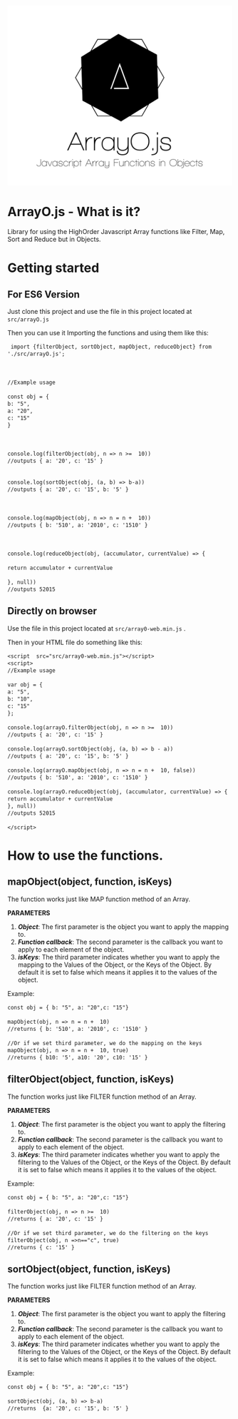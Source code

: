 
![enter image description here](https://raw.githubusercontent.com/bonillas/arrayO/master/logo/ArrayO.png)

# ArrayO.js - What is it?

 Library for using the HighOrder Javascript Array functions  like Filter, Map, Sort  and Reduce but in Objects.

# Getting started

## For ES6 Version
Just clone this project and use the file in this project located at `src/arrayO.js`

Then you can use it Importing the functions and using them like this:

     import {filterObject, sortObject, mapObject, reduceObject} from  './src/arrayO.js';
    
      
    
    //Example usage
    
    const obj = {
    b: "5",
    a: "20",
    c: "15"
    }
    
      
    
    console.log(filterObject(obj, n => n >=  10))
    //outputs { a: '20', c: '15' }
      
    
    console.log(sortObject(obj, (a, b) => b-a))
    //outputs { a: '20', c: '15', b: '5' }
    
      
    
    console.log(mapObject(obj, n => n = n +  10))
    //outputs { b: '510', a: '2010', c: '1510' }
    
      
    
    console.log(reduceObject(obj, (accumulator, currentValue) => {
    
    return accumulator + currentValue
    
    }, null))
    //outputs 52015

## Directly on browser

Use the file in this project located at `src/array0-web.min.js` .

Then in your HTML file do something like this:

    <script  src="src/array0-web.min.js"></script>
    <script>
    //Example usage
    
    var obj = {
    a: "5",
    b: "10",
    c: "15"
    };
    
    console.log(arrayO.filterObject(obj, n => n >=  10))
    //outputs { a: '20', c: '15' }
    
    console.log(arrayO.sortObject(obj, (a, b) => b - a))
    //outputs { a: '20', c: '15', b: '5' }
  
    console.log(arrayO.mapObject(obj, n => n = n +  10, false))    
    //outputs { b: '510', a: '2010', c: '1510' }
    
    console.log(arrayO.reduceObject(obj, (accumulator, currentValue) => {
    return accumulator + currentValue
    }, null))
    //outputs 52015
    
    </script>

# How to use the functions.
## mapObject(object, function, isKeys)
The function works just like MAP function method of an Array.

**PARAMETERS**

1) ***Object***: The first parameter is the object you want to apply the mapping to.
2) ***Function callback***: The second parameter is the callback you want to apply to each element of the object.
2) ***isKeys***: The third parameter indicates whether you want to apply the mapping to the Values of the Object, or the Keys of the Object. By default it is set to false which means it applies it to the values of the object.

Example:

    const obj = { b: "5", a: "20",c: "15"}
    
    mapObject(obj, n => n = n +  10)
    //returns { b: '510', a: '2010', c: '1510' }

    //Or if we set third parameter, we do the mapping on the keys
    mapObject(obj, n => n = n +  10, true)
    //returns { b10: '5', a10: '20', c10: '15' }


## filterObject(object, function, isKeys)
The function works just like FILTER function method of an Array.

**PARAMETERS**

1) ***Object***: The first parameter is the object you want to apply the filtering to.
2) ***Function callback***: The second parameter is the callback you want to apply to each element of the object.
2) ***isKeys***: The third parameter indicates whether you want to apply the filtering to the Values of the Object, or the Keys of the Object. By default it is set to false which means it applies it to the values of the object.

Example:

    const obj = { b: "5", a: "20",c: "15"}
    
    filterObject(obj, n => n >=  10)
    //returns { a: '20', c: '15' }

    //Or if we set third parameter, we do the filtering on the keys
    filterObject(obj, n =>n=="c", true)
    //returns { c: '15' }


## sortObject(object, function, isKeys)
The function works just like FILTER function method of an Array.

**PARAMETERS**

1) ***Object***: The first parameter is the object you want to apply the filtering to.
2) ***Function callback***: The second parameter is the callback you want to apply to each element of the object.
2) ***isKeys***: The third parameter indicates whether you want to apply the filtering to the Values of the Object, or the Keys of the Object. By default it is set to false which means it applies it to the values of the object.

Example:

  

    const obj = { b: "5", a: "20",c: "15"}
    
    sortObject(obj, (a, b) => b-a)
    //returns  {a: '20', c: '15', b: '5' }


